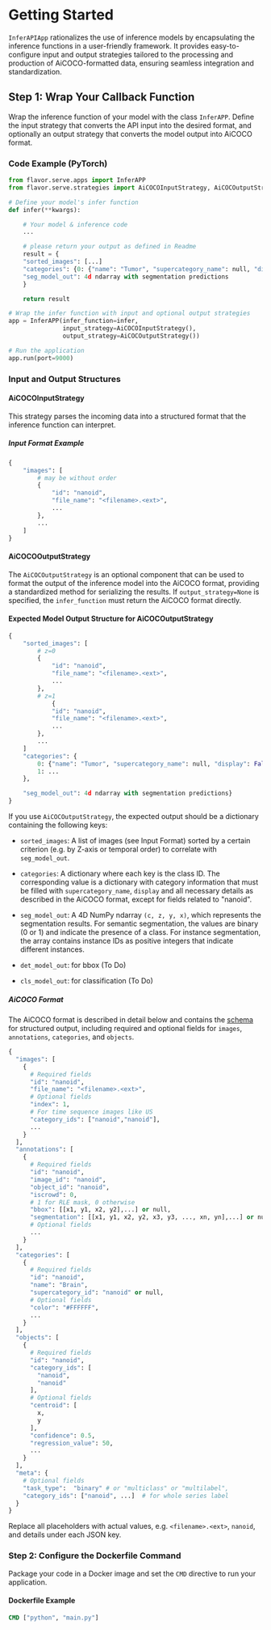 # Getting Started
`InferAPIApp` rationalizes the use of inference models by encapsulating the inference functions in a user-friendly framework. It provides easy-to-configure input and output strategies tailored to the processing and production of AiCOCO-formatted data, ensuring seamless integration and standardization.

## Step 1: Wrap Your Callback Function

Wrap the inference function of your model with the class `InferAPP`. Define the input strategy that converts the API input into the desired format, and optionally an output strategy that converts the model output into AiCOCO format.

### Code Example (PyTorch)

```python
from flavor.serve.apps import InferAPP
from flavor.serve.strategies import AiCOCOInputStrategy, AiCOCOutputStrategy

# Define your model's infer function
def infer(**kwargs):

    # Your model & inference code
    ...

    # please return your output as defined in Readme
    result = {
    "sorted_images": [...]
    "categories": {0: {"name": "Tumor", "supercategory_name": null, "display": False}},
    "seg_model_out": 4d ndarray with segmentation predictions
    }

    return result

# Wrap the infer function with input and optional output strategies
app = InferAPP(infer_function=infer,
               input_strategy=AiCOCOInputStrategy(),
               output_strategy=AiCOCOutputStrategy())

# Run the application
app.run(port=9000)
```

### Input and Output Structures

#### AiCOCOInputStrategy

This strategy parses the incoming data into a structured format that the inference function can interpret.

##### Input Format Example

```python
{
    "images": [
        # may be without order
        {
            "id": "nanoid",
            "file_name": "<filename>.<ext>",
            ...
        },
        ...
    ]
}
```

#### AiCOCOOutputStrategy

The `AiCOCOutputStrategy` is an optional component that can be used to format the output of the inference model into the AiCOCO format, providing a standardized method for serializing the results. If `output_strategy=None` is specified, the `infer_function` must return the AiCOCO format directly.

#### Expected Model Output Structure for AiCOCOutputStrategy
```python
{
	"sorted_images": [
	    # z=0
	    {
	        "id": "nanoid",
	        "file_name": "<filename>.<ext>",
	        ...
	    },
	    # z=1
            {
	        "id": "nanoid",
	        "file_name": "<filename>.<ext>",
	        ...
	    },
	    ...
	]
	"categories": {
        0: {"name": "Tumor", "supercategory_name": null, "display": False},
	    1: ...
	},

	"seg_model_out": 4d ndarray with segmentation predictions}
}
```
If  you  use  `AiCOCOutputStrategy`,  the  expected  output  should  be  a  dictionary  containing  the  following  keys:

 -  `sorted_images`:  A  list  of  images (see Input Format) sorted by  a certain criterion  (e.g.  by  Z-axis  or  temporal order) to  correlate  with  `seg_model_out`.

- `categories`: A dictionary where each key is the class ID. The corresponding value is a dictionary with category information that must be filled with `supercategory_name`, `display` and all necessary details as described in the AiCOCO format, except for fields related to "nanoid".

- `seg_model_out`: A 4D NumPy ndarray `(c, z, y, x)`, which represents the segmentation results. For semantic segmentation, the values are binary (0 or 1) and indicate the presence of a class. For instance segmentation, the array contains instance IDs as positive integers that indicate different instances.

- `det_model_out`: for bbox (To Do)

- `cls_model_out`: for classification (To Do)

##### AiCOCO Format

The AiCOCO format is described in detail below and contains the [schema](../../schema/ai-coco-v2.json)  for structured output, including required and optional fields for `images`, `annotations`, `categories`, and `objects`.

```python
{
  "images": [
    {
      # Required fields
      "id": "nanoid",
      "file_name": "<filename>.<ext>",
      # Optional fields
      "index": 1,
      # For time sequence images like US
      "category_ids": ["nanoid","nanoid"],
      ...
    }
  ],
  "annotations": [
    {
      # Required fields
      "id": "nanoid",
      "image_id": "nanoid",
      "object_id": "nanoid",
      "iscrowd": 0,
      # 1 for RLE mask, 0 otherwise
      "bbox": [[x1, y1, x2, y2],...] or null,
      "segmentation": [[x1, y1, x2, y2, x3, y3, ..., xn, yn],...] or null,
      # Optional fields
      ...
    }
  ],
  "categories": [
    {
      # Required fields
      "id": "nanoid",
      "name": "Brain",
      "supercategory_id": "nanoid" or null,
      # Optional fields
      "color": "#FFFFFF",
      ...
    }
  ],
  "objects": [
    {
      # Required fields
      "id": "nanoid",
      "category_ids": [
        "nanoid",
        "nanoid"
      ],
      # Optional fields
      "centroid": [
        x,
        y
      ],
      "confidence": 0.5,
      "regression_value": 50,
      ...
    }
  ],
  "meta": {
    # Optional fields
    "task_type":  "binary" # or "multiclass" or "multilabel",
    "category_ids": ["nanoid", ...]  # for whole series label
  }
}
```

Replace all placeholders with actual values, e.g.  `<filename>.<ext>`, `nanoid`, and details under each JSON key.

### Step 2: Configure the Dockerfile Command

Package your code in a Docker image and set the `CMD` directive to run your application.

#### Dockerfile Example

```dockerfile
CMD ["python", "main.py"]
```
